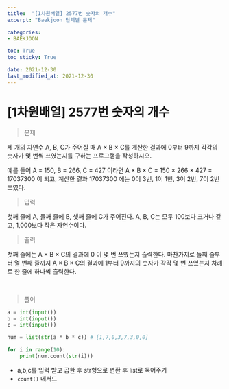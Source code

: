 ```yaml
---
title:  "[1차원배열] 2577번 숫자의 개수"
excerpt: "Baekjoon 단계별 문제"

categories:
- BAEKJOON

toc: True
toc_sticky: True

date: 2021-12-30
last_modified_at: 2021-12-30
---
```


# [1차원배열] 2577번 숫자의 개수

> 문제

세 개의 자연수 A, B, C가 주어질 때 A × B × C를 계산한 결과에 0부터 9까지 각각의 숫자가 몇 번씩 쓰였는지를 구하는 프로그램을 작성하시오.

예를 들어 A = 150, B = 266, C = 427 이라면 A × B × C = 150 × 266 × 427 = 17037300 이 되고, 계산한 결과 17037300 에는 0이 3번, 1이 1번, 3이 2번, 7이 2번 쓰였다.

> 입력

첫째 줄에 A, 둘째 줄에 B, 셋째 줄에 C가 주어진다. A, B, C는 모두 100보다 크거나 같고, 1,000보다 작은 자연수이다.

> 출력

첫째 줄에는 A × B × C의 결과에 0 이 몇 번 쓰였는지 출력한다. 마찬가지로 둘째 줄부터 열 번째 줄까지 A × B × C의 결과에 1부터 9까지의 숫자가 각각 몇 번 쓰였는지 차례로 한 줄에 하나씩 출력한다.

<br>

> 풀이

```python
a = int(input())
b = int(input())
c = int(input())

num = list(str(a * b * c)) # [1,7,0,3,7,3,0,0]

for i in range(10):
    print(num.count(str(i)))
```

- a,b,c를 입력 받고 곱한 후 str형으로 변환 후 list로 묶어주기
- `count()` 메서드 